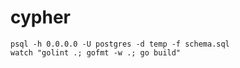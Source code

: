 # cypher

```
psql -h 0.0.0.0 -U postgres -d temp -f schema.sql
watch "golint .; gofmt -w .; go build"
```
